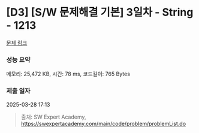 # [D3] [S/W 문제해결 기본] 3일차 - String - 1213 

[문제 링크](https://swexpertacademy.com/main/code/problem/problemDetail.do?contestProbId=AV14P0c6AAUCFAYi) 

### 성능 요약

메모리: 25,472 KB, 시간: 78 ms, 코드길이: 765 Bytes

### 제출 일자

2025-03-28 17:13



> 출처: SW Expert Academy, https://swexpertacademy.com/main/code/problem/problemList.do